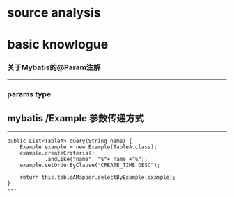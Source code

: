 # source analysis

# basic knowlogue

### 关于Mybatis的@Param注解 
---

### params type 




## mybatis /Example 参数传递方式
---
    public List<TableA> query(String name) {
        Example example = new Example(TableA.class);
        example.createCriteria()
                .andLike("name", "%"+ name +"%");
        example.setOrderByClause("CREATE_TIME DESC");

        return this.tableAMapper.selectByExample(example);
    }
    ---